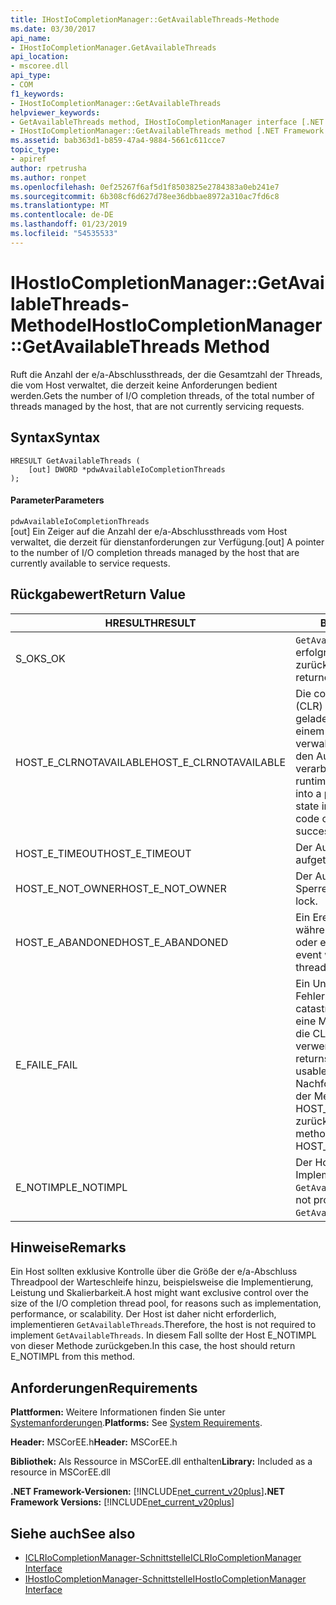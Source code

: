 ```yaml
---
title: IHostIoCompletionManager::GetAvailableThreads-Methode
ms.date: 03/30/2017
api_name:
- IHostIoCompletionManager.GetAvailableThreads
api_location:
- mscoree.dll
api_type:
- COM
f1_keywords:
- IHostIoCompletionManager::GetAvailableThreads
helpviewer_keywords:
- GetAvailableThreads method, IHostIoCompletionManager interface [.NET Framework hosting]
- IHostIoCompletionManager::GetAvailableThreads method [.NET Framework hosting]
ms.assetid: bab363d1-b859-47a4-9884-5661c611cce7
topic_type:
- apiref
author: rpetrusha
ms.author: ronpet
ms.openlocfilehash: 0ef25267f6af5d1f8503825e2784383a0eb241e7
ms.sourcegitcommit: 6b308cf6d627d78ee36dbbae8972a310ac7fd6c8
ms.translationtype: MT
ms.contentlocale: de-DE
ms.lasthandoff: 01/23/2019
ms.locfileid: "54535533"
---
```

# <a name="ihostiocompletionmanagergetavailablethreads-method"></a><span data-ttu-id="1933b-102">IHostIoCompletionManager::GetAvailableThreads-Methode</span><span class="sxs-lookup"><span data-stu-id="1933b-102">IHostIoCompletionManager::GetAvailableThreads Method</span></span>
<span data-ttu-id="1933b-103">Ruft die Anzahl der e/a-Abschlussthreads, der die Gesamtzahl der Threads, die vom Host verwaltet, die derzeit keine Anforderungen bedient werden.</span><span class="sxs-lookup"><span data-stu-id="1933b-103">Gets the number of I/O completion threads, of the total number of threads managed by the host, that are not currently servicing requests.</span></span>  
  
## <a name="syntax"></a><span data-ttu-id="1933b-104">Syntax</span><span class="sxs-lookup"><span data-stu-id="1933b-104">Syntax</span></span>  
  
```  
HRESULT GetAvailableThreads (  
    [out] DWORD *pdwAvailableIoCompletionThreads  
);  
```  
  
#### <a name="parameters"></a><span data-ttu-id="1933b-105">Parameter</span><span class="sxs-lookup"><span data-stu-id="1933b-105">Parameters</span></span>  
 `pdwAvailableIoCompletionThreads`  
 <span data-ttu-id="1933b-106">[out] Ein Zeiger auf die Anzahl der e/a-Abschlussthreads vom Host verwaltet, die derzeit für dienstanforderungen zur Verfügung.</span><span class="sxs-lookup"><span data-stu-id="1933b-106">[out] A pointer to the number of I/O completion threads managed by the host that are currently available to service requests.</span></span>  
  
## <a name="return-value"></a><span data-ttu-id="1933b-107">Rückgabewert</span><span class="sxs-lookup"><span data-stu-id="1933b-107">Return Value</span></span>  
  
|<span data-ttu-id="1933b-108">HRESULT</span><span class="sxs-lookup"><span data-stu-id="1933b-108">HRESULT</span></span>|<span data-ttu-id="1933b-109">Beschreibung</span><span class="sxs-lookup"><span data-stu-id="1933b-109">Description</span></span>|  
|-------------|-----------------|  
|<span data-ttu-id="1933b-110">S_OK</span><span class="sxs-lookup"><span data-stu-id="1933b-110">S_OK</span></span>|<span data-ttu-id="1933b-111">`GetAvailableThreads` wurde erfolgreich zurückgegeben.</span><span class="sxs-lookup"><span data-stu-id="1933b-111">`GetAvailableThreads` returned successfully.</span></span>|  
|<span data-ttu-id="1933b-112">HOST_E_CLRNOTAVAILABLE</span><span class="sxs-lookup"><span data-stu-id="1933b-112">HOST_E_CLRNOTAVAILABLE</span></span>|<span data-ttu-id="1933b-113">Die common Language Runtime (CLR) wurde nicht in einen Prozess geladen wurde, oder die CLR ist in einem Zustand, in dem nicht verwalteten Code ausführen oder den Aufruf erfolgreich zu verarbeiten.</span><span class="sxs-lookup"><span data-stu-id="1933b-113">The common language runtime (CLR) has not been loaded into a process, or the CLR is in a state in which it cannot run managed code or process the call successfully.</span></span>|  
|<span data-ttu-id="1933b-114">HOST_E_TIMEOUT</span><span class="sxs-lookup"><span data-stu-id="1933b-114">HOST_E_TIMEOUT</span></span>|<span data-ttu-id="1933b-115">Der Aufruf ist ein Timeout aufgetreten.</span><span class="sxs-lookup"><span data-stu-id="1933b-115">The call timed out.</span></span>|  
|<span data-ttu-id="1933b-116">HOST_E_NOT_OWNER</span><span class="sxs-lookup"><span data-stu-id="1933b-116">HOST_E_NOT_OWNER</span></span>|<span data-ttu-id="1933b-117">Der Aufrufer ist nicht Besitzer der Sperre.</span><span class="sxs-lookup"><span data-stu-id="1933b-117">The caller does not own the lock.</span></span>|  
|<span data-ttu-id="1933b-118">HOST_E_ABANDONED</span><span class="sxs-lookup"><span data-stu-id="1933b-118">HOST_E_ABANDONED</span></span>|<span data-ttu-id="1933b-119">Ein Ereignis wurde abgebrochen, während sich der blockierte Thread oder eine Fiber darauf gewartet.</span><span class="sxs-lookup"><span data-stu-id="1933b-119">An event was canceled while a blocked thread or fiber was waiting on it.</span></span>|  
|<span data-ttu-id="1933b-120">E_FAIL</span><span class="sxs-lookup"><span data-stu-id="1933b-120">E_FAIL</span></span>|<span data-ttu-id="1933b-121">Ein Unbekannter Schwerwiegender Fehler ist aufgetreten.</span><span class="sxs-lookup"><span data-stu-id="1933b-121">An unknown catastrophic failure occurred.</span></span> <span data-ttu-id="1933b-122">Wenn eine Methode E_FAIL zurückgibt, ist die CLR nicht mehr im Prozess verwendet werden.</span><span class="sxs-lookup"><span data-stu-id="1933b-122">When a method returns E_FAIL, the CLR is no longer usable within the process.</span></span> <span data-ttu-id="1933b-123">Nachfolgende Aufrufe zum Hosten der Methoden HOST_E_CLRNOTAVAILABLE zurück.</span><span class="sxs-lookup"><span data-stu-id="1933b-123">Subsequent calls to hosting methods return HOST_E_CLRNOTAVAILABLE.</span></span>|  
|<span data-ttu-id="1933b-124">E_NOTIMPL</span><span class="sxs-lookup"><span data-stu-id="1933b-124">E_NOTIMPL</span></span>|<span data-ttu-id="1933b-125">Der Host stellt keine Implementierung von `GetAvailableThreads`.</span><span class="sxs-lookup"><span data-stu-id="1933b-125">The host does not provide an implementation of `GetAvailableThreads`.</span></span>|  
  
## <a name="remarks"></a><span data-ttu-id="1933b-126">Hinweise</span><span class="sxs-lookup"><span data-stu-id="1933b-126">Remarks</span></span>  
 <span data-ttu-id="1933b-127">Ein Host sollten exklusive Kontrolle über die Größe der e/a-Abschluss Threadpool der Warteschleife hinzu, beispielsweise die Implementierung, Leistung und Skalierbarkeit.</span><span class="sxs-lookup"><span data-stu-id="1933b-127">A host might want exclusive control over the size of the I/O completion thread pool, for reasons such as implementation, performance, or scalability.</span></span> <span data-ttu-id="1933b-128">Der Host ist daher nicht erforderlich, implementieren `GetAvailableThreads`.</span><span class="sxs-lookup"><span data-stu-id="1933b-128">Therefore, the host is not required to implement `GetAvailableThreads`.</span></span> <span data-ttu-id="1933b-129">In diesem Fall sollte der Host E_NOTIMPL von dieser Methode zurückgeben.</span><span class="sxs-lookup"><span data-stu-id="1933b-129">In this case, the host should return E_NOTIMPL from this method.</span></span>  
  
## <a name="requirements"></a><span data-ttu-id="1933b-130">Anforderungen</span><span class="sxs-lookup"><span data-stu-id="1933b-130">Requirements</span></span>  
 <span data-ttu-id="1933b-131">**Plattformen:** Weitere Informationen finden Sie unter [Systemanforderungen](../../../../docs/framework/get-started/system-requirements.md).</span><span class="sxs-lookup"><span data-stu-id="1933b-131">**Platforms:** See [System Requirements](../../../../docs/framework/get-started/system-requirements.md).</span></span>  
  
 <span data-ttu-id="1933b-132">**Header:** MSCorEE.h</span><span class="sxs-lookup"><span data-stu-id="1933b-132">**Header:** MSCorEE.h</span></span>  
  
 <span data-ttu-id="1933b-133">**Bibliothek:** Als Ressource in MSCorEE.dll enthalten</span><span class="sxs-lookup"><span data-stu-id="1933b-133">**Library:** Included as a resource in MSCorEE.dll</span></span>  
  
 <span data-ttu-id="1933b-134">**.NET Framework-Versionen:** [!INCLUDE[net_current_v20plus](../../../../includes/net-current-v20plus-md.md)]</span><span class="sxs-lookup"><span data-stu-id="1933b-134">**.NET Framework Versions:** [!INCLUDE[net_current_v20plus](../../../../includes/net-current-v20plus-md.md)]</span></span>  
  
## <a name="see-also"></a><span data-ttu-id="1933b-135">Siehe auch</span><span class="sxs-lookup"><span data-stu-id="1933b-135">See also</span></span>
- [<span data-ttu-id="1933b-136">ICLRIoCompletionManager-Schnittstelle</span><span class="sxs-lookup"><span data-stu-id="1933b-136">ICLRIoCompletionManager Interface</span></span>](../../../../docs/framework/unmanaged-api/hosting/iclriocompletionmanager-interface.md)
- [<span data-ttu-id="1933b-137">IHostIoCompletionManager-Schnittstelle</span><span class="sxs-lookup"><span data-stu-id="1933b-137">IHostIoCompletionManager Interface</span></span>](../../../../docs/framework/unmanaged-api/hosting/ihostiocompletionmanager-interface.md)

